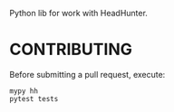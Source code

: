 Python lib for work with HeadHunter.


# CONTRIBUTING

Before submitting a pull request, execute:

```shell
mypy hh
pytest tests
```